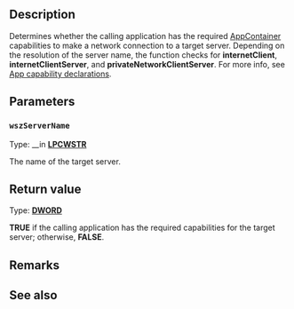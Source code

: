 ## Description

Determines whether the calling application has the required [AppContainer](https://learn.microsoft.com/windows/win32/secauthz/appcontainer-for-legacy-applications-) capabilities to make a network connection to a target server. Depending on the resolution of the server name, the function checks for **internetClient**, **internetClientServer**, and **privateNetworkClientServer**. For more info, see [App capability declarations](https://learn.microsoft.com/windows/uwp/packaging/app-capability-declarations).

## Parameters

### `wszServerName`

Type: \_\_in **[LPCWSTR](https://learn.microsoft.com/windows/win32/winprog/windows-data-types)**

The name of the target server.

## Return value

Type: **[DWORD](https://learn.microsoft.com/windows/win32/winprog/windows-data-types)**

**TRUE** if the calling application has the required capabilities for the target server; otherwise, **FALSE**.

## Remarks

## See also